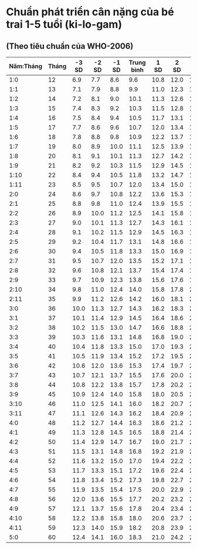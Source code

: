 # Chuẩn phát triển cân nặng của bé trai 1-5 tuổi (ki-lo-gam)
## (Theo tiêu chuẩn của WHO-2006)

| Năm:Tháng | Tháng | -3 SD | -2 SD | -1 SD | Trung bình | 1 SD | 2 SD | 3 SD |
|------|-------|-------|-------|-------|------------|------|------|------|
| 1:0  | 12    | 6.9   | 7.7   | 8.6   | 9.6        | 10.8 | 12.0 | 13.3 |
| 1:1  | 13    | 7.1   | 7.9   | 8.8   | 9.9        | 11.0 | 12.3 | 13.7 |
| 1:2  | 14    | 7.2   | 8.1   | 9.0   | 10.1       | 11.3 | 12.6 | 14.0 |
| 1:3  | 15    | 7.4   | 8.3   | 9.2   | 10.3       | 11.5 | 12.8 | 14.3 |
| 1:4  | 16    | 7.5   | 8.4   | 9.4   | 10.5       | 11.7 | 13.1 | 14.6 |
| 1:5  | 17    | 7.7   | 8.6   | 9.6   | 10.7       | 12.0 | 13.4 | 14.9 |
| 1:6  | 18    | 7.8   | 8.8   | 9.8   | 10.9       | 12.2 | 13.7 | 15.3 |
| 1:7  | 19    | 8.0   | 8.9   | 10.0  | 11.1       | 12.5 | 13.9 | 15.6 |
| 1:8  | 20    | 8.1   | 9.1   | 10.1  | 11.3       | 12.7 | 14.2 | 15.9 |
| 1:9  | 21    | 8.2   | 9.2   | 10.3  | 11.5       | 12.9 | 14.5 | 16.2 |
| 1:10 | 22    | 8.4   | 9.4   | 10.5  | 11.8       | 13.2 | 14.7 | 16.5 |
| 1:11 | 23    | 8.5   | 9.5   | 10.7  | 12.0       | 13.4 | 15.0 | 16.8 |
| 2:0  | 24    | 8.6   | 9.7   | 10.8  | 12.2       | 13.6 | 15.3 | 17.1 |
| 2:1  | 25    | 8.8   | 9.8   | 11.0  | 12.4       | 13.9 | 15.5 | 17.5 |
| 2:2  | 26    | 8.9   | 10.0  | 11.2  | 12.5       | 14.1 | 15.8 | 17.8 |
| 2:3  | 27    | 9.0   | 10.1  | 11.3  | 12.7       | 14.3 | 16.1 | 18.1 |
| 2:4  | 28    | 9.1   | 10.2  | 11.5  | 12.9       | 14.5 | 16.3 | 18.4 |
| 2:5  | 29    | 9.2   | 10.4  | 11.7  | 13.1       | 14.8 | 16.6 | 18.7 |
| 2:6  | 30    | 9.4   | 10.5  | 11.8  | 13.3       | 15.0 | 16.9 | 19.0 |
| 2:7  | 31    | 9.5   | 10.7  | 12.0  | 13.5       | 15.2 | 17.1 | 19.3 |
| 2:8  | 32    | 9.6   | 10.8  | 12.1  | 13.7       | 15.4 | 17.4 | 19.6 |
| 2:9  | 33    | 9.7   | 10.9  | 12.3  | 13.8       | 15.6 | 17.6 | 19.9 |
| 2:10 | 34    | 9.8   | 11.0  | 12.4  | 14.0       | 15.8 | 17.8 | 20.2 |
| 2:11 | 35    | 9.9   | 11.2  | 12.6  | 14.2       | 16.0 | 18.1 | 20.4 |
| 3:0  | 36    | 10.0  | 11.3  | 12.7  | 14.3       | 16.2 | 18.3 | 20.7 |
| 3:1  | 37    | 10.1  | 11.4  | 12.9  | 14.5       | 16.4 | 18.6 | 21.0 |
| 3:2  | 38    | 10.2  | 11.5  | 13.0  | 14.7       | 16.6 | 18.8 | 21.3 |
| 3:3  | 39    | 10.3  | 11.6  | 13.1  | 14.8       | 16.8 | 19.0 | 21.6 |
| 3:4  | 40    | 10.4  | 11.8  | 13.3  | 15.0       | 17.0 | 19.3 | 21.9 |
| 3:5  | 41    | 10.5  | 11.9  | 13.4  | 15.2       | 17.2 | 19.5 | 22.1 |
| 3:6  | 42    | 10.6  | 12.0  | 13.6  | 15.3       | 17.4 | 19.7 | 22.4 |
| 3:7  | 43    | 10.7  | 12.1  | 13.7  | 15.5       | 17.6 | 20.0 | 22.7 |
| 3:8  | 44    | 10.8  | 12.2  | 13.8  | 15.7       | 17.8 | 20.2 | 23.0 |
| 3:9  | 45    | 10.9  | 12.4  | 14.0  | 15.8       | 18.0 | 20.5 | 23.3 |
| 3:10 | 46    | 11.0  | 12.5  | 14.1  | 16.0       | 18.2 | 20.7 | 23.6 |
| 3:11 | 47    | 11.1  | 12.6  | 14.3  | 16.2       | 18.4 | 20.9 | 23.9 |
| 4:0  | 48    | 11.2  | 12.7  | 14.4  | 16.3       | 18.6 | 21.2 | 24.2 |
| 4:1  | 49    | 11.3  | 12.8  | 14.5  | 16.5       | 18.8 | 21.4 | 24.5 |
| 4:2  | 50    | 11.4  | 12.9  | 14.7  | 16.7       | 19.0 | 21.7 | 24.8 |
| 4:3  | 51    | 11.5  | 13.1  | 14.8  | 16.8       | 19.2 | 21.9 | 25.1 |
| 4:4  | 52    | 11.6  | 13.2  | 15.0  | 17.0       | 19.4 | 22.2 | 25.4 |
| 4:5  | 53    | 11.7  | 13.3  | 15.1  | 17.2       | 19.6 | 22.4 | 25.7 |
| 4:6  | 54    | 11.8  | 13.4  | 15.2  | 17.3       | 19.8 | 22.7 | 26.0 |
| 4:7  | 55    | 11.9  | 13.5  | 15.4  | 17.5       | 20.0 | 22.9 | 26.3 |
| 4:8  | 56    | 12.0  | 13.6  | 15.5  | 17.7       | 20.2 | 23.2 | 26.6 |
| 4:9  | 57    | 12.1  | 13.7  | 15.6  | 17.8       | 20.4 | 23.4 | 26.9 |
| 4:10 | 58    | 12.2  | 13.8  | 15.8  | 18.0       | 20.6 | 23.7 | 27.2 |
| 4:11 | 59    | 12.3  | 14.0  | 15.9  | 18.2       | 20.8 | 23.9 | 27.6 |
| 5:0  | 60    | 12.4  | 14.1  | 16.0  | 18.3       | 21.0 | 24.2 | 27.9 |
